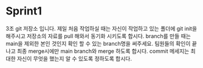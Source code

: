 # Sprint1
3조 git 저장소 입니다.
제일 처음 작업하실 때는 자신이 작업하고 있는 폴더에 git init을 해주시고 저장소의 자료를 pull 해와서 동기화 시키도록 합시다.
branch를 만들 때는 main을 제외한 본인 것인지 확인 할 수 있는 branch명을 써주세요.
팀원들의 확인이 끝나고 최종 merge시에만 main branch와 merge 하도록 합시다.
commit 메세지는 최대한 자신이 무엇을 했는지 알 수 있도록 정하도록 합시다.
